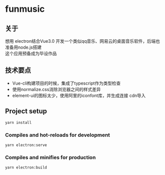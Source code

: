 # funmusic
## 关于
想用 electron结合Vue3.0 开发一个类似qq音乐、网易云的桌面音乐软件，后端也准备用node.js搭建  
这个应用预备成为毕设作品
## 技术要点
* Vue-cli构建项目的时候，集成了typescript作为类型检查
* 使用normalize.css消除浏览器之间的样式差异
* element-ui的图标太少，使用阿里的iconfont库，并生成连接 cdn导入



## Project setup
```
yarn install
```
### Compiles and hot-reloads for development
```
yarn electron:serve
```
### Compiles and minifies for production
```
yarn electron:build
```
